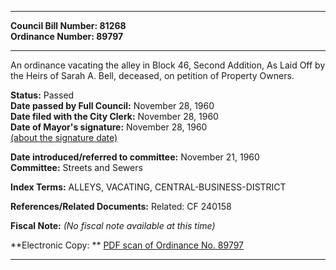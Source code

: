 * * * * *  
  
**Council Bill Number: [](#h0)[](#h2)81268**   
**Ordinance Number: 89797**  
  
* * * * *  
  
An ordinance vacating the alley in Block 46, Second Addition, As Laid Off by the Heirs of Sarah A. Bell, deceased, on petition of Property Owners.  
  
**Status:** Passed   
**Date passed by Full Council:** November 28, 1960   
**Date filed with the City Clerk:** November 28, 1960   
**Date of Mayor's signature:** November 28, 1960   
[(about the signature date)](/~public/approvaldate.htm)   
  
  
**Date introduced/referred to committee:** November 21, 1960   
**Committee:** Streets and Sewers   
  
**Index Terms:** ALLEYS, VACATING, CENTRAL-BUSINESS-DISTRICT  
  
**References/Related Documents:** Related: CF 240158  
  
**Fiscal Note:** *(No fiscal note available at this time)*  
  
**Electronic Copy: ** [PDF scan of Ordinance No. 89797](/~archives/Ordinances/Ord_89797.pdf)  
  
* * * * *  
